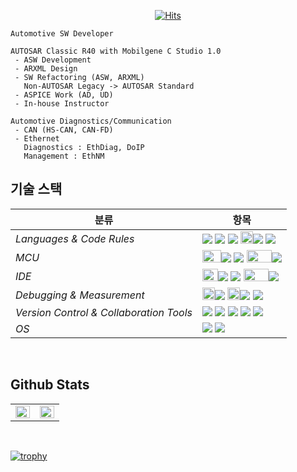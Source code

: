 <div align="center">

[![Hits](https://hits.seeyoufarm.com/api/count/incr/badge.svg?url=https%3A%2F%2Fgithub.com%2Fyumdari%2Fhit-counter&count_bg=%2379C83D&title_bg=%23555555&icon=&icon_color=%23E7E7E7&title=hits&edge_flat=false)](https://hits.seeyoufarm.com)
</div>
    
    Automotive SW Developer
    
    AUTOSAR Classic R40 with Mobilgene C Studio 1.0
     - ASW Development
     - ARXML Design
     - SW Refactoring (ASW, ARXML)
       Non-AUTOSAR Legacy -> AUTOSAR Standard 
     - ASPICE Work (AD, UD)
     - In-house Instructor
    
    Automotive Diagnostics/Communication
     - CAN (HS-CAN, CAN-FD)
     - Ethernet
       Diagnostics : EthDiag, DoIP
       Management : EthNM
   
</div>
    
## 기술 스택

| <center>분류</center> |<center>항목</center>|
| :-------------------- | :-------------------------------------------------------------------------------------------------------------------------------------------------------------------------------------------------------------------------------------------------------------------------------------------------------------------------------------------------------------------------------------------------------------------------------------------- |
| *Languages & Code Rules*|<img src="https://img.shields.io/badge/C-A8B9CC?style=flat-square&logo=Coursera&logoColor=white"/> <img src="https://img.shields.io/badge/C++-00599C?style=flat-square&logo=C%2B%2B&logoColor=white"/> <img src="https://img.shields.io/badge/Python-3776AB?style=flat-square&logo=Python&logoColor=white"/> <img src="https://user-images.githubusercontent.com/91246353/194736240-2b747fe3-337b-4614-9e05-18cecf0b338c.png" width=20 height=20/><img src="https://img.shields.io/badge/CAPL-B70032?style=flat-square"/> <img src="https://img.shields.io/badge/Lua-2C2D72?style=flat-square&logo=Lua&logoColor=white"/>|
| *MCU*| <img src="https://user-images.githubusercontent.com/91246353/194317910-343d4bdd-7973-4802-9660-cc21083d02e1.png" width=30 height=20/><img src="https://img.shields.io/badge/RH850-29289D?style=flat-square"/> <img src="https://img.shields.io/badge/SPC560B-03234B?style=flat-square&logo=STMicroelectronics&logoColor=white"/> <img src="https://user-images.githubusercontent.com/91246353/212485131-2c74b0b8-3734-462d-8d73-80fe928428a7.png" width=40 height=20/><img src="https://img.shields.io/badge/XC2200-0066B3?style=flat-square"/> |
| *IDE*|<img src="https://user-images.githubusercontent.com/91246353/212485640-573b9d49-45c3-442d-915c-08423c91aef4.png" width=25 height=20/><img src="https://img.shields.io/badge/mobilgene-01B6ED?style=flat-square"/>  <img src="https://img.shields.io/badge/SPC5Studio-03234B?style=flat-square&logo=STMicroelectronics&logoColor=white"/> <img src="https://user-images.githubusercontent.com/91246353/212485131-2c74b0b8-3734-462d-8d73-80fe928428a7.png" width=40 height=20/><img src="https://img.shields.io/badge/TASKING-0066B3?style=flat-square"/>|
| *Debugging & Measurement*|<img src="https://user-images.githubusercontent.com/91246353/194736114-dfeef2da-8494-46bc-ae8f-f983d1dffe63.png" width=20 height=20/><img src="https://img.shields.io/badge/TRACE32-152877?style=flat-square"/> <img src="https://user-images.githubusercontent.com/91246353/194736240-2b747fe3-337b-4614-9e05-18cecf0b338c.png" width=20 height=20/><img src="https://img.shields.io/badge/CANoe-B70032?style=flat-square"/> <img src="https://img.shields.io/badge/Wireshark-1679A7?style=flat-square&logo=Wireshark&logoColor=white"/> |
| *Version Control & Collaboration Tools*| <img src="https://img.shields.io/badge/jenkins-D24939?style=flat-square&logo=jenkins&logoColor=white"/> <img src="https://img.shields.io/badge/GitLab-FC6D26?style=flat-square&logo=GitLab&logoColor=white"/> <img src="https://img.shields.io/badge/Jira-0052CC?style=flat-square&logo=Jira&logoColor=white"/> <img src="https://img.shields.io/badge/confluence-172B4D?style=flat-square&logo=confluence&logoColor=white"/> <img src="https://img.shields.io/badge/Notion-000000?style=flat-square&logo=Notion&logoColor=white"/>|
| *OS*|<img src="https://img.shields.io/badge/Windows11-0078D6?style=flat-square&logo=Windows&logoColor=white"/> <img src="https://img.shields.io/badge/Ubuntu-E95420?style=flat-square&logo=Ubuntu&logoColor=white"/>|
<br>

## Github Stats  
<table><tr><td valign="top" width="50%">

<img src="https://github-readme-stats.vercel.app/api?username=yumdari&show_icons=true&count_private=true&hide_border=true" align="left" style="width: 100%" />

</td><td valign="top" width="50%">

<img src="https://github-readme-stats.vercel.app/api/top-langs/?username=yumdari&hide_border=true&layout=compact" align="left" style="width: 100%" />

</td></tr></table>  

<br/>  

[![trophy](https://github-profile-trophy.vercel.app/?username=yumdari&row=1)](https://github.com/ryo-ma/github-profile-trophy)
